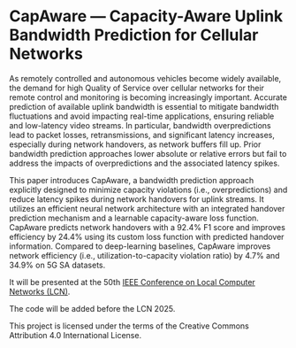 # CapAware — Capacity-Aware Uplink Bandwidth Prediction for Cellular Networks

As remotely controlled and autonomous vehicles become widely available, the demand for high Quality of Service over cellular networks for their remote control and monitoring is becoming increasingly important. Accurate prediction of available uplink bandwidth is essential to mitigate bandwidth fluctuations and avoid impacting real-time applications, ensuring reliable and low-latency video streams. In particular, bandwidth overpredictions lead to packet losses, retransmissions, and significant latency increases, especially during network handovers, as network buffers fill up. Prior bandwidth prediction approaches lower absolute or relative errors but fail to address the impacts of overpredictions and the associated latency spikes.

This paper introduces CapAware, a bandwidth prediction approach explicitly designed to minimize capacity violations (i.e., overpredictions) and reduce latency spikes during network handovers for uplink streams. It utilizes an efficient neural network architecture with an integrated handover prediction mechanism and a learnable capacity-aware loss function. CapAware predicts network handovers with a 92.4% F1 score and improves efficiency by 24.4% using its custom loss function with predicted handover information. Compared to deep-learning baselines, CapAware improves network efficiency (i.e., utilization-to-capacity violation ratio) by 4.7% and 34.9% on 5G SA datasets.

It will be presented at the 50th [IEEE Conference on Local Computer Networks (LCN)](https://www.ieeelcn.org/).

The code will be added before the LCN 2025.

This project is licensed under the terms of the Creative Commons Attribution 4.0 International License.